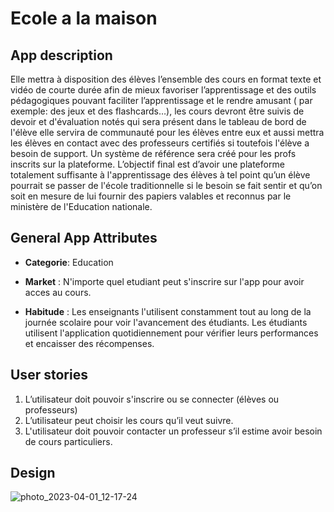 # Ecole a la maison

## App description

Elle mettra à disposition des élèves l’ensemble des cours en format texte et vidéo de courte durée afin de mieux favoriser l’apprentissage et des outils pédagogiques pouvant faciliter l’apprentissage et le rendre amusant ( par exemple: des jeux et des flashcards…), les cours devront être suivis de devoir et d'évaluation notés qui sera présent dans le tableau de bord de l'élève elle servira de communauté pour les élèves entre eux et aussi mettra les élèves en contact avec des professeurs certifiés si toutefois l'élève a besoin de support. Un système de référence sera créé pour les profs inscrits sur la plateforme. L’objectif final est d’avoir une plateforme totalement suffisante à l'apprentissage des élèves à tel point qu’un élève pourrait se passer de l'école traditionnelle si le besoin se fait sentir et qu’on soit en mesure de lui fournir des papiers valables et reconnus par le ministère de l'Education nationale.

## General App Attributes

- **Categorie**: Education

- **Market** : N'importe quel etudiant peut s'inscrire sur l'app pour avoir acces au cours.

- **Habitude** : Les enseignants l'utilisent constamment tout au long de la journée scolaire pour voir l'avancement des étudiants. Les étudiants utilisent l'application quotidiennement pour vérifier leurs performances et encaisser des récompenses.

## User stories

1. L’utilisateur doit pouvoir s'inscrire ou se connecter (élèves ou professeurs)
2. L’utilisateur peut choisir les cours qu’il veut suivre.
3. L'utilisateur doit pouvoir contacter un professeur s’il estime avoir besoin de cours particuliers.

## Design

![photo_2023-04-01_12-17-24](https://user-images.githubusercontent.com/92595592/229305538-7d582951-7872-4d98-8860-642eba08fb1a.jpg)
